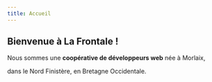 ```yaml
---
title: Accueil
---
```

## Bienvenue à **La Frontale** !

Nous sommes une **coopérative de développeurs web** née à Morlaix,
 
dans le Nord Finistère, en Bretagne Occidentale.